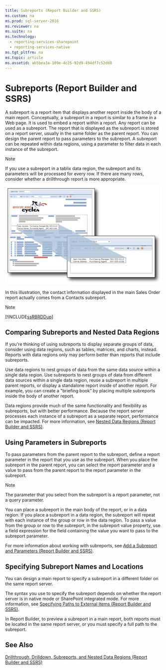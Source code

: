 ```yaml
---
title: Subreports (Report Builder and SSRS)
ms.custom: na
ms.prod: sql-server-2016
ms.reviewer: na
ms.suite: na
ms.technology: 
  - reporting-services-sharepoint
  - reporting-services-native
ms.tgt_pltfrm: na
ms.topic: article
ms.assetid: ab5bea3a-109e-4c25-92d9-494df7c52dd8
---
```

# Subreports (Report Builder and SSRS)
  A subreport is a report item that displays another report inside the body of a main report. Conceptually, a subreport in a report is similar to a frame in a Web page. It is used to embed a report within a report. Any report can be used as a subreport. The report that is displayed as the subreport is stored on a report server, usually in the same folder as the parent report. You can design the parent report to pass parameters to the subreport. A subreport can be repeated within data regions, using a parameter to filter data in each instance of the subreport.  
  
> [!NOTE]  
>  If you use a subreport in a tablix data region, the subreport and its parameters will be processed for every row. If there are many rows, consider whether a drillthrough report is more appropriate.  
  
 ![rs_Subreport](../../Images/Image/ImageNotContaina/rs_Subreport.gif "rs_Subreport")  
  
 In this illustration, the contact information displayed in the main Sales Order report actually comes from a Contacts subreport.  
  
> [!NOTE]  
>  [!INCLUDE[ssRBRDDup](../../Token/Other/ssRBRDDup_md.md)]  
  
## Comparing Subreports and Nested Data Regions  
 If you're thinking of using subreports to display separate groups of data, consider using data regions, such as tables, matrices, and charts, instead. Reports with data regions only may perform better than reports that include subreports.  
  
 Use data regions to nest groups of data from the same data source within a single data region. Use subreports to nest groups of data from different data sources within a single data region, reuse a subreport in multiple parent reports, or display a standalone report inside of another report. For example, you can create a "briefing book" by placing multiple subreports inside the body of another report.  
  
 Data regions provide much of the same functionality and flexibility as subreports, but with better performance. Because the report server processes each instance of a subreport as a separate report, performance can be impacted. For more information, see [Nested Data Regions &#40;Report Builder and SSRS&#41;](../../Topics/TopicNameNotContainA/Nested-Data-Regions--Report-Builder-and-SSRS-.md).  
  
## Using Parameters in Subreports  
 To pass parameters from the parent report to the subreport, define a report parameter in the report that you use as the subreport. When you place the subreport in the parent report, you can select the report parameter and a value to pass from the parent report to the report parameter in the subreport.  
  
> [!NOTE]  
>  The parameter that you select from the subreport is a report parameter, not a query parameter.  
  
 You can place a subreport in the main body of the report, or in a data region. If you place a subreport in a data region, the subreport will repeat with each instance of the group or row in the data region. To pass a value from the group or row to the subreport, in the subreport value property, use a field expression for the field containing the value you want to pass to the subreport parameter.  
  
 For more information about working with subreports, see [Add a Subreport and Parameters &#40;Report Builder and SSRS&#41;](../../Topics/TopicNameContainA/Add-a-Subreport-and-Parameters--Report-Builder-and-SSRS-.md).  
  
## Specifying Subreport Names and Locations  
 You can design a main report to specify a subreport in a different folder on the same report server.  
  
 The syntax you use to specify the subreport depends on whether the report server is in native mode or SharePoint integrated mode. For more information, see [Specifying Paths to External Items &#40;Report Builder and SSRS&#41;](../../Topics/TopicNameNotContainA/Specifying-Paths-to-External-Items--Report-Builder-and-SSRS-.md).  
  
 In Report Builder, to preview a subreport in a main report, both reports must be located in the same report server, or you must specify a full path to the subreport.  
  
## See Also  
 [Drillthrough, Drilldown, Subreports, and Nested Data Regions &#40;Report Builder and SSRS&#41;](../../Topics/TopicNameNotContainA/Drillthrough,-Drilldown,-Subreports,-and-Nested-Data-Regions--Report-Builder-and-SSRS-.md)  
  
  